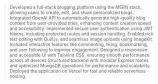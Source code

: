 > Developed a full-stack blogging platform using the MERN stack, allowing users to create, edit, and share personalized blogs.
> Integrated OpenAI API to automatically generate high-quality blog content from user-provided titles, enhancing content creation speed and accessibility.
>  Implemented secure user authentication using JWT tokens, including protected routes and session handling.
> Enabled rich text editing with Quill.js, and seamless image uploads using ImageKit.
> Included interactive features like commenting, liking, bookmarking, and user following to improve engagement.
> Designed a responsive and accessible UI with Tailwind CSS, ensuring smooth performance across all devices
> Structured backend with modular Express routes and optimized MongoDB operations for performance and scalability.
> Deployed the application on Vercel for fast and reliable serverless hosting.
